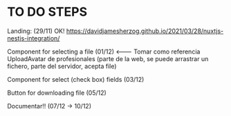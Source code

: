 # TO DO STEPS

Landing: (29/11) OK!
<https://davidjamesherzog.github.io/2021/03/28/nuxtjs-nestjs-integration/>

Component for selecting a file (01/12) <--- Tomar como referencia UploadAvatar de profesionales (parte de la web, se puede arrastrar un fichero, parte del servidor, acepta file)

Component for select (check box) fields (03/12)

Button for downloading file (05/12)

Documentar!! (07/12 -> 10/12)
